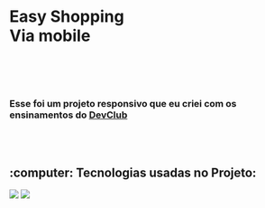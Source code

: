 <h1>Easy Shopping 
  <br>
  Via mobile</h1>
<br>
<br>



<br>
<h3>Esse foi um projeto responsivo que eu criei com os ensinamentos do <a href="https://rodolfomori.com.br/DevClub">DevClub</a></h3>
<br>
<br>

<h2> :computer: Tecnologias usadas no Projeto:
</h2>

<p>
  <a href="https://www.html.org.in/"><img src="https://img.shields.io/badge/HTML5-E34F26?style=for-the-badge&logo=html5&logoColor=white"/></a>
  <a href="https://www.css.org/"><img src="https://img.shields.io/badge/CSS3-1572B6?style=for-the-badge&logo=css3&logoColor=white"/><a>
</p>
